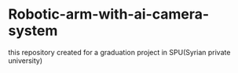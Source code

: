 # Robotic-arm-with-ai-camera-system
this repository created for a graduation project in SPU(Syrian private university)
